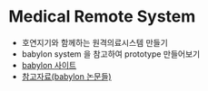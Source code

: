 # Medical Remote System
* 호연지기와 함께하는 원격의료시스템 만들기
* babylon system 을 참고하여 prototype 만들어보기
* [babylon 사이트](https://www.babylonhealth.com/)
* [참고자료(babylon 논문들)](https://www.babylonhealth.com/ai/peer-reviewed-research)
